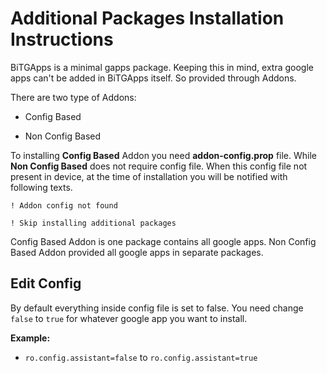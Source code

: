 # Additional Packages Installation Instructions

BiTGApps is a minimal gapps package. Keeping this in mind, extra google apps can't be added in BiTGApps itself. So provided through Addons.

There are two type of Addons:

* Config Based

* Non Config Based

To installing **Config Based** Addon you need **addon-config.prop** file. While **Non Config Based** does not require config file.
When this config file not present in device, at the time of installation you will be notified with following texts.

```! Addon config not found```

```! Skip installing additional packages```

Config Based Addon is one package contains all google apps. Non Config Based Addon provided all google apps in separate packages.

## Edit Config

By default everything inside config file is set to false. You need change `false` to `true` for whatever google app you want to install.

**Example:**

* `ro.config.assistant=false` to `ro.config.assistant=true`
